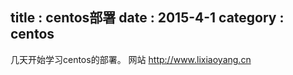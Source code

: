 title : centos部署
date : 2015-4-1
category : centos
---

几天开始学习centos的部署。
网站 http://www.lixiaoyang.cn

